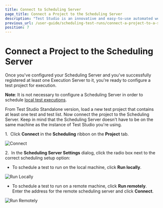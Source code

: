 ```yaml
---
title: Connect to Scheduling Server
page_title: Connect a Project to the Scheduling Server
description: "Test Studio is an innovative and easy-to-use automated web, WPF and load testing solution. Test Studio tests support essential technologies like ASP.NET AJAX, Silverlight, PHP and MVC. HTML5, Testing framework, functional testing, performance testing, load testing, exploratory testing, manual testing."
previous_url: /user-guide/scheduling-test-runs/connect-a-project-to-a-scheduling-server.aspx, /user-guide/scheduling-test-runs/connect-a-project-to-a-scheduling-server
position: 7
---
```

# Connect a Project to the Scheduling Server

Once you've configured your Scheduling Server and you've successfully registered at least one Execution Server to it, you're ready to configure a test project for execution. 

**Note**: It is not necessary to configure a Scheduling Server in order to schedule <a href="/features/scheduling-test-runs/overview#local-run" target="_blank">local test executions</a>.

From Test Studio Standalone version, load a new test project that contains at least one test and test list. Now connect the project to the Scheduling Server. Keep in mind that the Scheduling Server doesn't have to be on the same machine as the instance of Test Studio you're using.

1.&nbsp; Click **Connect** in the **Scheduling** ribbon on the **Project** tab. 

![Connect][1]

2.&nbsp; In the **Scheduling Server Settings** dialog, click the radio box next to the correct scheduling setup option: 

- To schedule a test to run on the local machine, click **Run locally**.

![Run Locally][2]
- To schedule a test to run on a remote machine, click **Run remotely**. Enter the address for the remote scheduling server and click **Connect**.

![Run Remotely][3]

[1]: /img/features/scheduling-test-runs/connect-to-scheduling-server/fig1.png
[2]: /img/features/scheduling-test-runs/connect-to-scheduling-server/fig2.png
[3]: /img/features/scheduling-test-runs/connect-to-scheduling-server/fig3.png

